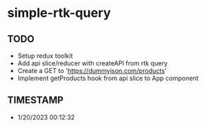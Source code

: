 # simple-rtk-query

## TODO

- Setup redux toolkit
- Add api slice/reducer with createAPI from rtk query
- Create a GET to 'https://dummyjson.com/products'
- Implement getProducts hook from api slice to App component


## TIMESTAMP

- 1/20/2023 00:12:32

